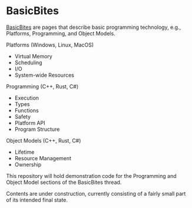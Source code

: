 # BasicBites
<a href="https://jimfawcett.github.io/Resources/BasicBites/BasicBites_Intro.html">BasicBites</a> are pages that describe basic programming technology, 
e.g., Platforms, Programming, and Object Models. 

Platforms (Windows, Linux, MacOS)
  - Virtual Memory
  - Scheduling
  - I/O
  - System-wide Resources

Programming (C++, Rust, C#)
  - Execution
  - Types
  - Functions
  - Safety
  - Platform API
  - Program Structure

Object Models (C++, Rust, C#)
  - Lifetime
  - Resource Management
  - Ownership

This repository will hold demonstration code for the Programming and Object Model sections of the BasicBites thread.

Contents are under construction, currently consisting of a fairly small part of its intended final state.

